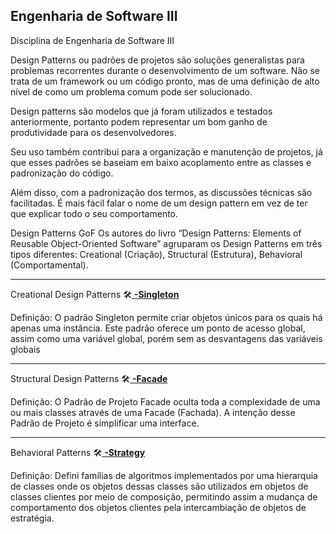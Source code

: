 ## Engenharia de Software III
Disciplina de Engenharia de Software III


Design Patterns ou padrões de projetos são soluções generalistas para problemas recorrentes durante o desenvolvimento de um software. Não se trata de um framework ou um código pronto, mas de uma definição de alto nível de como um problema comum pode ser solucionado.

Design patterns são modelos que já foram utilizados e testados anteriormente, portanto podem representar um bom ganho de produtividade para os desenvolvedores.

Seu uso também contribui para a organização e manutenção de projetos, já que esses padrões se baseiam em baixo acoplamento entre as classes e padronização do código.

Além disso, com a padronização dos termos, as discussões técnicas são facilitadas. É mais fácil falar o nome de um design pattern em vez de ter que explicar todo o seu comportamento.


Design Patterns GoF
Os autores do livro “Design Patterns: Elements of Reusable Object-Oriented Software” agruparam os Design Patterns em três tipos diferentes: Creational (Criação), Structural (Estrutura), Behavioral (Comportamental).

----------------------------------------------------------------------------------------------------------------------------------------------------------------------------
Creational Design Patterns
🛠<a href="https://github.com/DSB88/EngenhariaSoftwareIII/tree/master/src/br/com/fatec/engsoftware/designpatterns/semana06/singleton">  <B> -Singleton </B> </a> </details>

Definição: O padrão Singleton permite criar objetos únicos para os quais há apenas uma instância. Este padrão oferece um ponto de acesso global, assim como uma variável global, porém sem as desvantagens das variáveis globais

----------------------------------------------------------------------------------------------------------------------------------------------------------------------------
Structural Design Patterns
🛠<a href="https://github.com/DSB88/EngenhariaSoftwareIII/tree/master/src/br/com/fatec/engsoftware/designpatterns/semana07/facade">  <B> -Facade </B> </a> </details>

Definição: O Padrão de Projeto Facade oculta toda a complexidade de uma ou mais classes através de uma Facade (Fachada). A intenção desse Padrão de Projeto é simplificar uma interface. 

----------------------------------------------------------------------------------------------------------------------------------------------------------------------------
Behavioral Patterns
🛠<a href="https://github.com/DSB88/EngenhariaSoftwareIII/tree/master/src/br/com/fatec/engsoftware/designpatterns/semana09/strategy">  <B> -Strategy </B> </a> </details>

Definição: Defini famílias de algoritmos implementados por uma hierarquia de classes onde os objetos dessas classes são utilizados em objetos de classes clientes por meio de composição, permitindo assim a mudança de comportamento dos objetos clientes pela intercambiação de objetos de estratégia.

	

